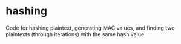 # hashing
Code for hashing plaintext, generating MAC values, and finding two plaintexts (through iterations) with the same hash value
